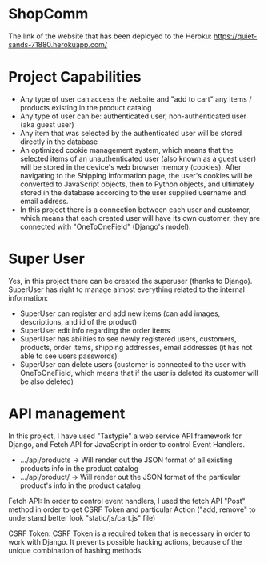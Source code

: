 # ShopComm
The link of the website that has been deployed to the Heroku:
https://quiet-sands-71880.herokuapp.com/

# Project Capabilities
- Any type of user can access the website and "add to cart" any items / products existing in the product catalog
- Any type of user can be: authenticated user, non-authenticated user (aka guest user)
- Any item that was selected by the authenticated user will be stored directly in the database
- An optimized cookie management system, which means that the selected items of an unauthenticated user (also known as a guest user) will be stored in the device's web browser memory (cookies). After navigating to the Shipping Information page, the user's cookies will be converted to JavaScript objects, then to Python objects, and ultimately stored in the database according to the user supplied username and email address.
- In this project there is a connection between each user and customer, which means that each created user will have its own customer, they are connected with "OneToOneField" (Django's model).

# Super User
Yes, in this project there can be created the superuser (thanks to Django). SuperUser has right to manage almost everything related to the internal information:
- SuperUser can register and add new items (can add images, descriptions, and id of the product)
- SuperUser edit info regarding the order items
- SuperUser has abilities to see newly registered users, customers, products, order items, shipping addresses, email addresses (it has not able to see users passwords)
- SuperUser can delete users (customer is connected to the user with OneToOneField, which means that if the user is deleted its customer will be also deleted)

# API management
In this project, I have used "Tastypie" a web service API framework for Django, and Fetch API for JavaScript in order to control Event Handlers.
- .../api/products -> Will render out the JSON format of all existing products info in the product catalog
- .../api/product/<product id> -> Will render out the JSON format of the particular product's info in the product catalog

Fetch API:
  In order to control event handlers, I used the fetch API "Post" method in order to get CSRF Token and particular Action ("add, remove" to understand better look "static/js/cart.js" file)

CSRF Token:
  CSRF Token is a required token that is necessary in order to work with Django. It prevents possible hacking actions, because of the unique combination of hashing methods.
